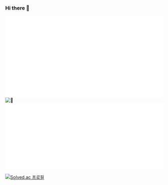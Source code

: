 ### Hi there 👋

<!--
**MagicaQuartet/MagicaQuartet** is a ✨ _special_ ✨ repository because its `README.md` (this file) appears on your GitHub profile.

Here are some ideas to get you started:

- 🔭 I’m currently working on ...
- 🌱 I’m currently learning ...
- 👯 I’m looking to collaborate on ...
- 🤔 I’m looking for help with ...
- 💬 Ask me about ...
- 📫 How to reach me: ...
- 😄 Pronouns: ...
- ⚡ Fun fact: ...
-->

<img alt="🦑" align="center" src="https://github.com/MagicaQuartet/MagicaQuartet/blob/master/metrics.classic.svg">
<img alt="🦑" align="center" src="https://github.com/MagicaQuartet/MagicaQuartet/blob/master/metrics.plugin.laguages.svg">
<img alt="🦑" align="center" src="https://github.com/MagicaQuartet/MagicaQuartet/blob/master/metrics.plugin.isocalendar.svg">

<!--
![Metrics](https://github.com/MagicaQuartet/MagicaQuartet/blob/master/metrics.classic.svg)

![Metrics](https://github.com/MagicaQuartet/MagicaQuartet/blob/master/metrics.plugin.languages.svg)

![Metrics](https://github.com/MagicaQuartet/MagicaQuartet/blob/master/metrics.plugin.isocalendar.svg)
-->

[![Solved.ac 프로필](http://mazassumnida.wtf/api/v2/generate_badge?boj=kaname_madoka)](https://solved.ac/kaname_madoka)
